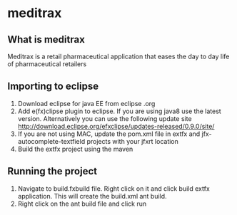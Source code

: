 meditrax
========
What is meditrax
----------------
Meditrax is a retail pharmaceutical application that eases the day to day life of pharmaceutical retailers

Importing to eclipse
---------------------
1. Download eclipse for java EE from eclipse .org
2. Add e(fx)clipse plugin to eclipse. If you are using java8 use the latest version. Alternatively you can use the following update site
http://download.eclipse.org/efxclipse/updates-released/0.9.0/site/
3. If you are not using MAC, update the pom.xml file in extfx and jfx-autocomplete-textfield projects with your jfxrt location
4. Build the extfx project using the maven

Running the project
------------------
1. Navigate to build.fxbuild file. Right click on it and click build extfx application. This will create the build.xml ant build.
2. Right click on the ant build file and click run
